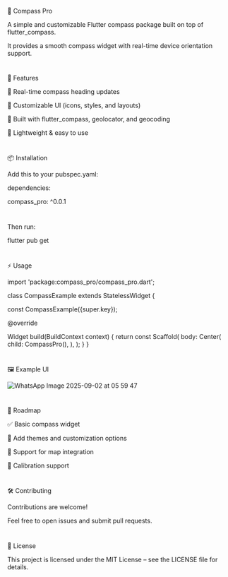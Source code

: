 📍 Compass Pro

A simple and customizable Flutter compass package built on top of flutter_compass.

It provides a smooth compass widget with real-time device orientation support.

#

🚀 Features

🔄 Real-time compass heading updates

🎨 Customizable UI (icons, styles, and layouts)

📡 Built with flutter_compass, geolocator, and geocoding

🧭 Lightweight & easy to use

#

📦 Installation

Add this to your pubspec.yaml:

dependencies:

  compass_pro: ^0.0.1

#

Then run:

flutter pub get

#

⚡ Usage

import 'package:compass_pro/compass_pro.dart';

class CompassExample extends StatelessWidget {

  const CompassExample({super.key});
  
  @override
  
  Widget build(BuildContext context) {
    return const Scaffold(
      body: Center(
        child: CompassPro(),
      ),
    );
  }
}

#

🖼️ Example UI

![WhatsApp Image 2025-09-02 at 05 59 47](https://github.com/user-attachments/assets/7db0cc01-8967-4fb6-9ffa-540ae40c1823)

#

📌 Roadmap

✅ Basic compass widget

🔲 Add themes and customization options

🔲 Support for map integration

🔲 Calibration support

#

🛠️ Contributing

Contributions are welcome!

Feel free to open issues and submit pull requests.

#

📄 License

This project is licensed under the MIT License – see the LICENSE file for details.
